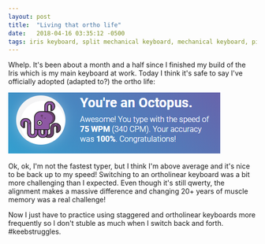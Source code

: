 ```yaml
---
layout: post
title:  "Living that ortho life"
date:   2018-04-16 03:35:12 -0500
tags: iris keyboard, split mechanical keyboard, mechanical keyboard, pictures
---
```


Whelp. It's been about a month and a half since I finished my build of the Iris which is my main keyboard at work. Today I think it's safe to say I've officially adopted (adapted to?) the ortho life:

<img src="/images/wpm_04-17-18.png">

Ok, ok, I'm not the fastest typer, but I think I'm above average and it's nice to be back up to my speed! Switching to an ortholinear keyboard was a bit more challenging than I expected. Even though it's still qwerty, the alignment makes a massive difference and changing 20+ years of muscle memory was a real challenge!

Now I just have to practice using staggered and ortholinear keyboards more frequently so I don't stuble as much when I switch back and forth. #keebstruggles.